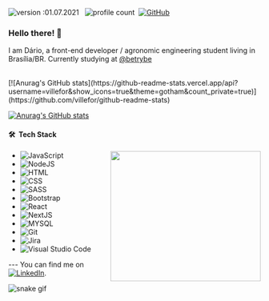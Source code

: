 ![version :01.07.2021](https://img.shields.io/badge/version-01.07.2021-informational) &nbsp;
![profile count](https://komarev.com/ghpvc/?username=villefor&color=lightgrey)&nbsp;
[![GitHub](https://img.shields.io/github/followers/villefor?label=follow&style=social)](https://github.com/villefor)&nbsp;

 ### Hello there! 👋 
<p> 
  I am Dário, a front-end developer / agronomic engineering student living in Brasília/BR. Currently studying at <a href="https://github.com/betrybe">@betrybe</a></span></p>
</p>
</br>
[![Anurag's GitHub stats](https://github-readme-stats.vercel.app/api?username=villefor&show_icons=true&theme=gotham&count_private=true)](https://github.com/villefor/github-readme-stats)

[![Anurag's GitHub stats](https://github-readme-stats.vercel.app/api?username=villefor)](https://github.com/villefor/github-readme-stats)
 

#### 🛠 &nbsp;Tech Stack

<img align="right" src="https://github-readme-stats.vercel.app/api/top-langs/?username=villefor&theme=tokyonight&bg_color=0d1117&border_color=eee" height="260" width=300/>

- ![JavaScript](https://img.shields.io/badge/JavaScript-05122A?style=for-the-badge&logo=javascript&logoColor=F7DF1E)&nbsp;
- ![NodeJS](https://img.shields.io/badge/Node.js-05122A?style=for-the-badge&logo=nodedotjs&logoColor=white)&nbsp;
- ![HTML](https://img.shields.io/badge/HTML5-05122A?style=for-the-badge&logo=html5&logoColor=white)&nbsp;
- ![CSS](https://img.shields.io/badge/CSS3-05122A?style=for-the-badge&logo=css3&logoColor=white)&nbsp;
- ![SASS](https://img.shields.io/badge/Sass-05122A?style=for-the-badge&logo=sass&logoColor=white)&nbsp;
- ![Bootstrap](https://img.shields.io/badge/Bootstrap-05122A?style=for-the-badge&logo=bootstrap&logoColor=white)&nbsp;
- ![React](https://img.shields.io/badge/React-05122A?style=for-the-badge&logo=react&logoColor=61DAFB)&nbsp;
- ![NextJS](https://img.shields.io/badge/next.js-05122A?style=for-the-badge&logo=nextdotjs&logoColor=white)&nbsp;
- ![MYSQL](https://img.shields.io/badge/MySQL-05122A?style=for-the-badge&logo=mysql&logoColor=white)&nbsp;
- ![Git](https://img.shields.io/badge/-Git-05122A?style=flat&logo=git)&nbsp;
- ![Jira](	https://img.shields.io/badge/Jira-05122A?style=for-the-badge&logo=Jira&logoColor=white)&nbsp;
- ![Visual Studio Code](https://img.shields.io/badge/Visual_Studio_Code-05122A?style=for-the-badge&logo=visual%20studio%20code&logoColor=white)&nbsp;



<!-- Actual text -->

--- You can find me on [![LinkedIn][2.2]][2].

<!-- Icons -->

[2.2]: https://raw.githubusercontent.com/MartinHeinz/MartinHeinz/master/linkedin-3-16.png (LinkedIn icon, see you there)

<!-- Links to your social media accounts -->

[2]: https://www.linkedin.com/in/dvillefor/

![snake gif](https://github.com/Villefor/.github-workflows/blob/output/github-contribution-grid-snake.gif)
